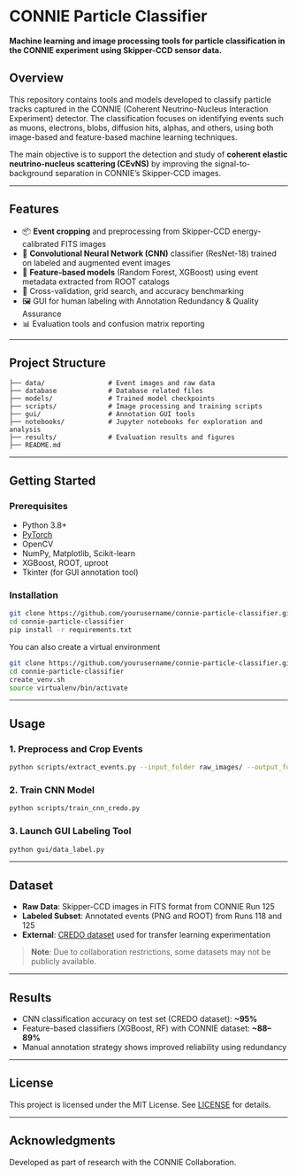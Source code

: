 # CONNIE Particle Classifier

**Machine learning and image processing tools for particle classification in the CONNIE experiment using Skipper-CCD sensor data.**

## Overview

This repository contains tools and models developed to classify particle tracks captured in the CONNIE (Coherent Neutrino-Nucleus Interaction Experiment) detector. The classification focuses on identifying events such as muons, electrons, blobs, diffusion hits, alphas, and others, using both image-based and feature-based machine learning techniques.

The main objective is to support the detection and study of **coherent elastic neutrino-nucleus scattering (CEνNS)** by improving the signal-to-background separation in CONNIE’s Skipper-CCD images.

---

## Features

- 📦 **Event cropping** and preprocessing from Skipper-CCD energy-calibrated FITS images  
- 🧠 **Convolutional Neural Network (CNN)** classifier (ResNet-18) trained on labeled and augmented event images  
- 🌲 **Feature-based models** (Random Forest, XGBoost) using event metadata extracted from ROOT catalogs  
- 🧪 Cross-validation, grid search, and accuracy benchmarking  
- 🖼️ GUI for human labeling with Annotation Redundancy & Quality Assurance  
- 📊 Evaluation tools and confusion matrix reporting

---

## Project Structure

```
├── data/                # Event images and raw data
├── database             # Database related files
├── models/              # Trained model checkpoints
├── scripts/             # Image processing and training scripts
├── gui/                 # Annotation GUI tools
├── notebooks/           # Jupyter notebooks for exploration and analysis
├── results/             # Evaluation results and figures
├── README.md
```

---

## Getting Started

### Prerequisites

- Python 3.8+
- [PyTorch](https://pytorch.org/)
- OpenCV
- NumPy, Matplotlib, Scikit-learn
- XGBoost, ROOT, uproot
- Tkinter (for GUI annotation tool)

### Installation

```bash
git clone https://github.com/yourusername/connie-particle-classifier.git
cd connie-particle-classifier
pip install -r requirements.txt 
```

You can also create a virtual environment
```bash
git clone https://github.com/yourusername/connie-particle-classifier.git
cd connie-particle-classifier
create_venv.sh
source virtualenv/bin/activate
```

---

## Usage

### 1. Preprocess and Crop Events

```bash
python scripts/extract_events.py --input_folder raw_images/ --output_folder data/events/
```

### 2. Train CNN Model

```bash
python scripts/train_cnn_credo.py
```

### 3. Launch GUI Labeling Tool

```bash
python gui/data_label.py
```

---

## Dataset

- **Raw Data**: Skipper-CCD images in FITS format from CONNIE Run 125  
- **Labeled Subset**: Annotated events (PNG and ROOT) from Runs 118 and 125  
- **External**: [CREDO dataset](https://credo.science) used for transfer learning experimentation

> **Note**: Due to collaboration restrictions, some datasets may not be publicly available.

---

## Results

- CNN classification accuracy on test set (CREDO dataset): **~95%**
- Feature-based classifiers (XGBoost, RF) with CONNIE dataset: **~88–89%**
- Manual annotation strategy shows improved reliability using redundancy

---

## License

This project is licensed under the MIT License. See [LICENSE](LICENSE) for details.

---

## Acknowledgments

Developed as part of research with the CONNIE Collaboration.
